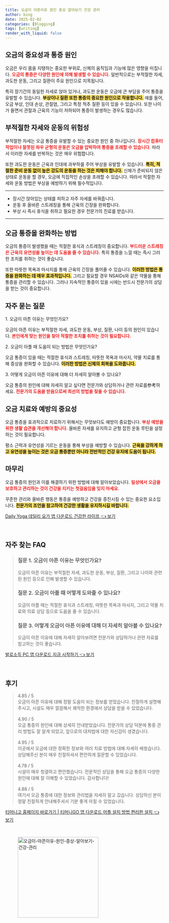 ```yaml
---
title: 오금이 아픈이유 원인 증상 알아보기 건강 관리
author: bing
date: 2025-02-02
categories: [Blogging]
tags: [writing]
render_with_liquid: false
---
```



<h2 id='오금의 중요성과 통증 원인'>오금의 중요성과 통증 원인</h2>

<p>오금은 우리 몸을 지탱하는 중요한 부위로, 신체의 움직임과 기능에 많은 영향을 미칩니다. <b><span style="color: #ee2323;">오금의 통증은 다양한 원인에 의해 발생할 수 있습니다.</span></b> 일반적으로는 부적절한 자세, 과도한 운동, 그리고 질환이 주요 원인으로 지목됩니다. </p>

<p>특히 장기간의 동일한 자세로 앉아 있거나, 과도한 운동은 오금에 큰 부담을 주어 통증을 유발할 수 있습니다. <b><span style="background-color: #ffe066;">부상이나 질환 또한 통증의 중요한 원인으로 작용합니다.</span></b> 예를 들어, 오금 부상, 인대 손상, 관절염, 그리고 특정 척추 질환 등이 있을 수 있습니다. 또한 나이가 들면서 관절과 근육의 기능이 저하되어 통증이 발생하는 경우도 많습니다.</p>

<h2 id='부적절한 자세와 운동의 위험성'>부적절한 자세와 운동의 위험성</h2>

<p>부적절한 자세는 오금 통증을 유발할 수 있는 중요한 원인 중 하나입니다. <b><span style="color: #ee2323;">장시간 컴퓨터 작업이나 잘못된 좌우 균형의 운동은 오금을 압박하여 통증을 초래할 수 있습니다.</span></b> 따라서 이러한 자세를 반복하는 것은 매우 위험합니다.</p>

<p>또한 과도한 운동은 근육과 인대에 과부하를 주어 부상을 유발할 수 있습니다. <b><span style="background-color: #ffe066;">특히, 적절한 준비 운동 없이 높은 강도의 운동을 하는 것은 피해야 합니다.</span></b> 신체가 준비되지 않은 상태로 운동을 할 경우, 오금에 직접적인 손상을 초래할 수 있습니다. 따라서 적절한 자세와 운동 방법은 부상을 예방하기 위해 필수적입니다.</p>

<hr />

<ul>
    <li>장시간 앉아있는 상태를 피하고 자주 자세를 바꿔줍니다.</li>
    <li>운동 후 올바른 스트레칭을 통해 근육의 긴장을 완화합니다.</li>
    <li>부상 시 즉시 휴식을 취하고 필요한 경우 전문가의 진료를 받습니다.</li>
</ul>

<hr />

<h2 id='오금 통증을 완화하는 방법'>오금 통증을 완화하는 방법</h2>

<p>오금의 통증이 발생했을 때는 적절한 휴식과 스트레칭이 중요합니다. <b><span style="color: #ee2323;">부드러운 스트레칭은 근육의 유연성을 높이는 데 도움을 줄 수 있습니다.</span></b> 특히 통증을 느낄 때는 즉시 그러한 조치를 취하는 것이 좋습니다.</p>

<p>또한 따뜻한 목욕과 마사지를 통해 근육의 긴장을 풀어줄 수 있습니다. <b><span style="background-color: #ffe066;">이러한 방법은 통증을 완화하는 데 매우 효과적입니다.</span></b> 그리고 필요할 경우 NSAIDs와 같은 약물을 통해 통증을 관리할 수 있습니다. 그러나 지속적인 통증이 있을 시에는 반드시 전문가의 상담을 받는 것이 중요합니다.</p>

<h2 id='자주 묻는 질문'>자주 묻는 질문</h2>

<p>1. 오금이 아픈 이유는 무엇인가요?</p>

<p>오금이 아픈 이유는 부적절한 자세, 과도한 운동, 부상, 질환, 나이 등의 원인이 있습니다. <b><span style="color: #ee2323;">본인에게 맞는 원인을 찾아 적절한 조치를 취하는 것이 필요합니다.</span></b></p>

<p>2. 오금이 아플 때 도움이 되는 방법은 무엇인가요?</p>

<p>오금 통증이 있을 때는 적절한 휴식과 스트레칭, 따뜻한 목욕과 마사지, 약물 치료를 통해 증상을 완화할 수 있습니다. <b><span style="background-color: #ffe066;">이러한 방법은 신체의 회복을 도와줍니다.</span></b></p>

<p>3. 어떻게 오금이 아픈 이유에 대해 더 자세히 알아볼 수 있나요?</p>

<p>오금 통증의 원인에 대해 자세히 알고 싶다면 전문가와 상담하거나 관련 자료를参考하세요. <b><span style="color: #ee2323;">전문가의 도움을 받음으로써 최선의 방법을 찾을 수 있습니다.</span></b></p>

<h2 id='오금 치료와 예방의 중요성'>오금 치료와 예방의 중요성</h2>

<p>오금 통증을 효과적으로 치료하기 위해서는 무엇보다도 예방이 중요합니다. <b><span style="color: #ee2323;">부상 예방을 위한 생활 습관을 개선해야 합니다.</span></b> 올바른 자세를 유지하고 균형 잡힌 운동 루틴을 설정하는 것이 필요합니다.</p>

<p>평소 근력과 유연성을 기르는 운동을 통해 부상을 예방할 수 있습니다. <b><span style="background-color: #ffe066;">근육을 강하게 하고 유연성을 높이는 것은 오금 통증뿐만 아니라 전반적인 건강 유지에 도움이 됩니다.</span></b></p>

<h2 id='마무리'>마무리</h2>

<p>오금 통증의 원인과 이를 해결하기 위한 방법에 대해 알아보았습니다. <b><span style="color: #ee2323;">일상에서 오금을 보호하고 관리하는 것이 건강을 지키는 첫걸음임을 잊지 마세요.</span></b></p>

<p>꾸준한 관리와 올바른 행동은 통증을 예방하고 건강을 증진시킬 수 있는 중요한 요소입니다. <b><span style="background-color: #ffe066;">전문가의 조언을 참고하여 건강한 생활을 유지하시길 바랍니다.</span></b></p>


<p><a class="click-button" title="Daily Yoga 데일리 요가 앱 다운로드 건강한 라이프" href="https://purplelist.github.io/posts/Daily-Yoga-%EB%8D%B0%EC%9D%BC%EB%A6%AC-%EC%9A%94%EA%B0%80-%EC%95%B1-%EB%8B%A4%EC%9A%B4%EB%A1%9C%EB%93%9C-%EA%B1%B4%EA%B0%95%ED%95%9C-%EB%9D%BC%EC%9D%B4%ED%94%84/" rel="dofollow">Daily Yoga 데일리 요가 앱 다운로드 건강한 라이프 👈 보기</a></p><br>
<h2 id='자주_찾는_FAQ'>자주 찾는 FAQ</h2>
<div itemscope="" itemtype="https://schema.org/FAQPage"> 
<blockquote> 
<div itemscope="" itemprop="mainEntity" itemtype="https://schema.org/Question"> 
<h3 itemprop="name">질문 1. 오금이 아픈 이유는 무엇인가요?</h3> 
<div itemscope="" itemprop="acceptedAnswer" itemtype="https://schema.org/Answer"> 
<span itemprop="text"> 
<p>오금이 아픈 이유는 부적절한 자세, 과도한 운동, 부상, 질환, 그리고 나이와 관련된 원인 등으로 인해 발생할 수 있습니다.</p> 
</span> 
</div> 
</div> 

<div itemscope="" itemprop="mainEntity" itemtype="https://schema.org/Question"> 
<h3 itemprop="name">질문 2. 오금이 아플 때 어떻게 도와줄 수 있나요?</h3> 
<div itemscope="" itemprop="acceptedAnswer" itemtype="https://schema.org/Answer"> 
<span itemprop="text"> 
<p>오금이 아플 때는 적절한 휴식과 스트레칭, 따뜻한 목욕과 마사지, 그리고 약물 치료와 의료 상담 등으로 도움을 줄 수 있습니다.</p> 
</span> 
</div> 
</div> 

<div itemscope="" itemprop="mainEntity" itemtype="https://schema.org/Question"> 
<h3 itemprop="name">질문 3. 어떻게 오금이 아픈 이유에 대해 더 자세히 알아볼 수 있나요?</h3> 
<div itemscope="" itemprop="acceptedAnswer" itemtype="https://schema.org/Answer"> 
<span itemprop="text"> 
<p>오금이 아픈 이유에 대해 자세히 알아보려면 전문가와 상담하거나 관련 자료를 참고하는 것이 좋습니다.</p> 
</span> 
</div> 
</div> 
</blockquote> 
</div>
<p><a class="click-button" title="발로소득 PC 앱 다운로드 지금 시작하기" href="https://purplelist.github.io/posts/%EB%B0%9C%EB%A1%9C%EC%86%8C%EB%93%9D-PC-%EC%95%B1-%EB%8B%A4%EC%9A%B4%EB%A1%9C%EB%93%9C-%EC%A7%80%EA%B8%88-%EC%8B%9C%EC%9E%91%ED%95%98%EA%B8%B0/" rel="dofollow">발로소득 PC 앱 다운로드 지금 시작하기 👈 보기</a></p><br>
<h2 id='후기'>후기</h2>
<div itemscope itemtype="https://schema.org/Product">
  <blockquote>
  <div itemprop="review" itemscope itemtype="https://schema.org/Review">
      <div itemprop="reviewRating" itemscope itemtype="https://schema.org/Rating"> <span itemprop="ratingValue">4.85</span> / <span itemprop="bestRating">5</span> </div>
      <span itemprop="reviewBody">오금이 아픈 이유에 대해 정말 도움이 되는 정보를 얻었습니다. 친절하게 설명해주시고, 시설도 매우 깔끔해서 쾌적한 환경에서 상담을 받을 수 있었습니다.</span>
  </div>
  <br>
  <div itemprop="review" itemscope itemtype="https://schema.org/Review">
      <div itemprop="reviewRating" itemscope itemtype="https://schema.org/Rating"> <span itemprop="ratingValue">4.90</span> / <span itemprop="bestRating">5</span> </div>
      <span itemprop="reviewBody">오금 통증의 원인에 대해 상세히 안내받았습니다. 전문가의 상담 덕분에 통증 관리 방법도 잘 알게 되었고, 앞으로의 대처법에 대한 자신감이 생겼습니다.</span>
  </div>
  <br>
  <div itemprop="review" itemscope itemtype="https://schema.org/Review">
      <div itemprop="reviewRating" itemscope itemtype="https://schema.org/Rating"> <span itemprop="ratingValue">4.95</span> / <span itemprop="bestRating">5</span> </div>
      <span itemprop="reviewBody">이곳에서 오금에 대한 정확한 정보와 여러 치료 방법에 대해 자세히 배웠습니다. 상담해주신 분이 매우 친절하셔서 편안하게 질문할 수 있었습니다.</span>
  </div>
  <br>
  <div itemprop="review" itemscope itemtype="https://schema.org/Review">
      <div itemprop="reviewRating" itemscope itemtype="https://schema.org/Rating"> <span itemprop="ratingValue">4.78</span> / <span itemprop="bestRating">5</span> </div>
      <span itemprop="reviewBody">시설이 매우 청결하고 편안했습니다. 전문적인 상담을 통해 오금 통증의 다양한 원인에 대해 잘 이해할 수 있었습니다. 감사합니다!</span>
  </div>
  <br>
  <div itemprop="review" itemscope itemtype="https://schema.org/Review">
      <div itemprop="reviewRating" itemscope itemtype="https://schema.org/Rating"> <span itemprop="ratingValue">4.88</span> / <span itemprop="bestRating">5</span> </div>
      <span itemprop="reviewBody">여기서 오금 통증에 대한 정보와 관리법을 자세히 알고 갔습니다. 상담하신 분이 정말 친절하게 안내해주셔서 기분 좋게 마칠 수 있었습니다.</span>
  </div>
  </blockquote>
</div>
<p><a class="click-button" title="티머니고 홈페이지 바로가기 | 티머니GO 앱 다운로드 어플 설치 방법 편리한 설치" href="https://purplelist.github.io/posts/%ED%8B%B0%EB%A8%B8%EB%8B%88%EA%B3%A0-%ED%99%88%ED%8E%98%EC%9D%B4%EC%A7%80-%EB%B0%94%EB%A1%9C%EA%B0%80%EA%B8%B0-%ED%8B%B0%EB%A8%B8%EB%8B%88GO-%EC%95%B1-%EB%8B%A4%EC%9A%B4%EB%A1%9C%EB%93%9C-%EC%96%B4%ED%94%8C-%EC%84%A4%EC%B9%98-%EB%B0%A9%EB%B2%95-%ED%8E%B8%EB%A6%AC%ED%95%9C-%EC%84%A4%EC%B9%98/" rel="dofollow">티머니고 홈페이지 바로가기 | 티머니GO 앱 다운로드 어플 설치 방법 편리한 설치 👈 보기</a></p><br>
<figure class="image"><img src="https://purplelist.github.io/assets/img/thumbnail/오금이-아픈이유-원인-증상-알아보기-건강-관리.webp" alt="오금이-아픈이유-원인-증상-알아보기-건강-관리" width="256" height="256"></figure>